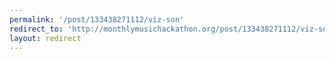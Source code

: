 ```yaml
---
permalink: '/post/133438271112/viz-son'
redirect_to: 'http://monthlymusichackathon.org/post/133438271112/viz-son'
layout: redirect
---
```

